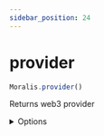 ```yaml
---
sidebar_position: 24
---
```


#  provider

```js
Moralis.provider()
```

Returns web3 provider


<details><summary>Options</summary><br/>
None  
    
</details>



